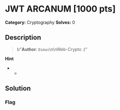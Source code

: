 # JWT ARCANUM [1000 pts]

**Category:** Cryptography
**Solves:** 0

## Description
>b"**Author**: `Dimas`\n\nWeb-Crypto :)"

**Hint**
* -

## Solution

### Flag

